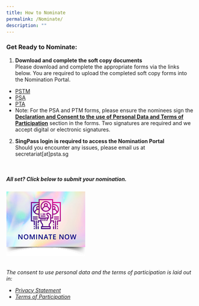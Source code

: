 ```yaml
---
title: How to Nominate
permalink: /Nominate/
description: ""
---
```

### Get Ready to Nominate:

1. **Download and complete the soft copy documents**<br>
Please download and complete the appropriate forms via the links below. You are required to upload the completed soft copy forms into the Nomination Portal.
* [PSTM](https://go.gov.sg/pstm-nomination-form-2023)
* [PSA](https://go.gov.sg/psa-nomination-form-2023)
* [PTA](https://go.gov.sg/pta-nomination-form-2023)
* Note: For the PSA and PTM forms, please ensure the nominees sign the <b><u>Declaration and Consent to the use of Personal Data and Terms of Participation</u></b> section in the forms. Two signatures are required and we accept digital or electronic signatures.<br>

2. **SingPass login is required to access the Nomination Portal**<br>
Should you encounter any issues, please email us at secretariat[at]psta.sg
<br>

##### All set? Click below to submit your nomination. #####
<p><a href="https://go.gov.sg/psta2023-nomination">
<img src="/images/Nominate%20Button/nomination-button2-210x173px.png" alt="Nominate now" style="width:210px;">
</a></p>
<br>
<i>The consent to use personal data and the terms of participation is laid out in:

* [Privacy Statement](/privacy/)
* [Terms of Participation](/terms-of-use/)